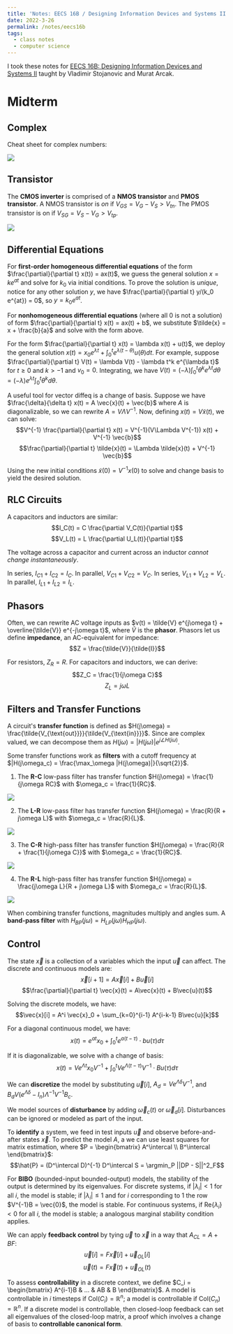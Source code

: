 ```yaml
---
title: 'Notes: EECS 16B / Designing Information Devices and Systems II'
date: 2022-3-26
permalink: /notes/eecs16b
tags:
  - class notes
  - computer science
---
```


I took these notes for [EECS 16B: Designing Information Devices and Systems II](https://www.eecs16b.org/index.html#schedule) taught by Vladimir Stojanovic and Murat Arcak.

Midterm
===

## Complex

Cheat sheet for complex numbers:

![](/images/classes/eecs16b/complex.png)

## Transistor

The **CMOS inverter** is comprised of a **NMOS transistor** and **PMOS transistor**. A NMOS transistor is *on* if $V_{GS} = V_G - V_S > V_{tn}$. The PMOS transistor is on if $V_{SG} = V_S - V_G > V_{tp}$.

![](/images/classes/eecs16b/transistors.png)

## Differential Equations

For **first-order homogeneous differential equations** of the form $\frac{\partial}{\partial t} x(t)) = ax(t)$, we guess the general solution  $x = ke^{at}$ and solve for $k_0$ via initial conditions. To prove the solution is *unique*, notice for any other solution $y$, we have $\frac{\partial}{\partial t} y/(k_0 e^{at}) = 0$, so $y = k_0 e^{at}$.

For **nonhomogeneous differential equations** (where all 0 is not a solution) of form $\frac{\partial}{\partial t} x(t) = ax(t) + b$, we substitute $\tilde{x} = x + \frac{b}{a}$ and solve with the form above.

For the form $\frac{\partial}{\partial t} x(t) = \lambda x(t) + u(t)$, we deploy the general solution $x(t) = x_0e^{\lambda t} + \int_0^t e^{\lambda (t-\theta)} u(\theta) dt$. For example, suppose  $\frac{\partial}{\partial t} V(t) = \lambda V(t) - \lambda t^k e^{\lambda t}$ for $t \geq 0$ and $k > -1$ and $v_0 = 0$. Integrating, we have $V(t) =  (-\lambda) \int_0^t \theta^k e^{\lambda t} d \theta = (-\lambda)e^{\lambda t} \int_0^t \theta^k d\theta$.

A useful tool for vector diffeq is a change of basis. Suppose we have $\frac{\delta}{\delta t} x(t) = A \vec{x}(t) + \vec{b}$ where $A$ is diagonalizable, so we can rewrite $A = V\Lambda V^{-1}$. Now, defining $x(t) = V\tilde{x}(t)$, we can solve:
$$V^{-1} \frac{\partial}{\partial t} x(t) = V^{-1}(V\Lambda V^{-1}) x(t) + V^{-1} \vec{b}$$
$$\frac{\partial}{\partial t} \tilde{x}(t) = \Lambda \tilde{x}(t) + V^{-1} \vec{b}$$

Using the new initial conditions $\tilde{x}(0) = V^{-1}x(0)$ to solve and change basis to yield the desired solution.

## RLC Circuits

A capacitors and inductors are similar:
$$I_C(t) = C \frac{\partial V_C(t)}{\partial t}$$
$$V_L(t) = L \frac{\partial U_L(t)}{\partial t}$$

The voltage across a capacitor and current across an inductor *cannot change instantaneously*.

In series, $I_{C1} + I_{C2} = I_C$. In parallel, $V_{C1} + V_{C2} = V_C$. In series, $V_{L1} + V_{L2} = V_L$. In parallel, $I_{L1} + I_{L2} = I_L$.

## Phasors

Often, we can rewrite AC voltage inputs as $v(t) = \tilde{V} e^{j\omega t} + \overline{\tilde{V}} e^{-j\omega t}$, where $\tilde{V}$ is the **phasor**. Phasors let us define **impedance**, an AC-equivalent for impedance:
$$Z = \frac{\tilde{V}}{\tilde{I}}$$

For resistors, $Z_R = R$. For capacitors and inductors, we can derive:
$$Z_C = \frac{1}{j\omega C}$$
$$Z_L = j \omega L$$

## Filters and Transfer Functions

A circuit's **transfer function** is defined as $H(j\omega) = \frac{\tilde{V_{\text{out}}}}{\tilde{V_{\text{in}}}}$. Since are complex valued, we can decompose them as $H(j\omega) = |H(j\omega)|e^{j\angle H(j\omega)}$.

Some transfer functions work as **filters** with a cutoff frequency at $|H(j\omega_c) = \frac{\max_\omega |H(j\omega)|}{\sqrt{2}}$.
1. The **R-C** low-pass filter has transfer function $H(j\omega) = \frac{1}{j\omega RC}$ with $\omega_c = \frac{1}{RC}$.

![](/images/classes/eecs16b/RC.png)

2. The **L-R** low-pass filter has transfer function $H(j\omega) = \frac{R}{R + j\omega L}$ with $\omega_c = \frac{R}{L}$.

![](/images/classes/eecs16b/LR.png)

3. The **C-R** high-pass filter has transfer function $H(j\omega) = \frac{R}{R + \frac{1}{j\omega C}}$ with $\omega_c = \frac{1}{RC}$.

![](/images/classes/eecs16b/CR.png)

4. The **R-L** high-pass filter has transfer function $H(j\omega) = \frac{j\omega L}{R + j\omega L}$ with $\omega_c = \frac{R}{L}$.

![](/images/classes/eecs16b/RL.png)

When combining transfer functions, magnitudes multiply and angles sum. A **band-pass filter** with $H_{BP}(j \omega) = H_{LP}(j \omega) H_{HP}(j \omega)$.

## Control

The state $\vec{x}$ is a collection of a variables which the input $\vec{u}$ can affect. The discrete and continuous models are:
$$\vec{x}[i+1] = A\vec{x}[i] + B\vec{u}[i]$$
$$\frac{\partial}{\partial t} \vec{x}(t) = A\vec{x}(t) + B\vec{u}(t)$$

Solving the discrete models, we have:
$$\vec{x}[i] = A^i \vec{x}_0 + \sum_{k=0}^{i-1} A^{i-k-1} B\vec{u}[k]$$

For a diagonal continuous model, we have:
$$x(t) = e^{at}x_0 + \int_0^t e^{a(t-\tau)} \cdot bu(\tau) d\tau$$

If it is diagonalizable, we solve with a change of basis:
$$x(t) = Ve^{\Lambda t}x_0V^{-1} + \int_0^t Ve^{\Lambda(t-\tau)}V^{-1} \cdot Bu(\tau) d\tau$$

We can **discretize** the model by substituting $\vec{u}[i]$, $A_d = Ve^{\Lambda \delta}V^{-1}$, and $B_d V(e^{\Lambda \delta} - I_n)\Lambda^{-1} V^{-1} B_c$.

We model sources of **disturbance** by adding $\vec{\omega}_c(t)$ or $\vec{\omega}_d[i]$. Disturbances can be ignored or modeled as part of the input.

To **identify** a system, we feed in test inputs $\vec{u}$ and observe before-and-after states $\vec{x}$. To predict the model $A$, a we can use least squares for matrix estimation, where $P = \begin{bmatrix} A^\intercal \\ B^\intercal \end{bmatrix}$:
$$\hat{P} = (D^\intercal D)^{-1} D^\intercal S = \argmin_P ||DP - S||^2_F$$

For **BIBO** (bounded-input bounded-output) models, the stability of the output is determined by its eigenvalues. For discrete systems, if $|\lambda_i| < 1$ for all $i$, the model is stable; if $|\lambda_i| \leq 1$ and for $i$ corresponding to $1$ the row $V^{-1}B = \vec{0}$, the model is stable. For continuous systems, if $\text{Re}\{\lambda_i \} < 0$ for all $i$, the model is stable; a analogous marginal stability condition applies.

We can apply **feedback control** by tying $\vec{u}$ to $\vec{x}$ in a way that $A_{CL} = A + BF$:
$$\vec{u}[i] = F\vec{x}[i] + \vec{u}_{OL}[i]$$
$$\vec{u}(t) = F\vec{x}(t) + \vec{u}_{OL}(t)$$

To assess **controllability** in a discrete context, we define $C_i = \begin{bmatrix} A^{i-1}B & ... & AB & B \end{bmatrix}$. A  model is controllable in $i$ timesteps if $\text{Col}(C_i) = \mathbb{R}^n$; a model is controllable if $\text{Col}(C_n) = \mathbb{R}^n$. If a discrete model is controllable, then closed-loop feedback can set all eigenvalues of the closed-loop matrix, a proof which involves a change of basis to **controllable canonical form**.